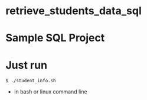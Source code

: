 # retrieve_students_data_sql
# Sample SQL Project
# Just run
```shell
$ ./student_info.sh
```
* in bash or linux command line
